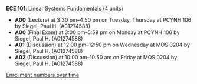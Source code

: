 **ECE 101**: Linear Systems Fundamentals (4 units)

- **A00** (Lecture) at 3:30 pm–4:50 pm on Tuesday, Thursday at PCYNH 106 by Siegel, Paul H. (A01274588)
- **A00** (Final Exam) at 3:00 pm–5:59 pm on Monday at PCYNH 106 by Siegel, Paul H. (A01274588)
- **A01** (Discussion) at 12:00 pm–12:50 pm on Wednesday at MOS 0204 by Siegel, Paul H. (A01274588)
- **A02** (Discussion) at 10:00 am–10:50 am on Friday at MOS 0204 by Siegel, Paul H. (A01274588)

[Enrollment numbers over time](./ECE101.tsv)
